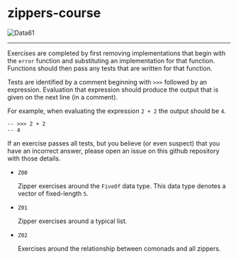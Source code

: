 # zippers-course

![Data61](http://i.imgur.com/0h9dFhl.png)

----

Exercises are completed by first removing implementations that begin with the
`error` function and substituting an implementation for that function. Functions
should then pass any tests that are written for that function.

Tests are identified by a comment beginning with `>>>` followed by an
expression. Evaluation that expression should produce the output that is given 
on the next line (in a comment).

For example, when evaluating the expression `2 + 2` the output should be `4`.

    -- >>> 2 + 2
    -- 4

If an exercise passes all tests, but you believe (or even suspect) that you have
an incorrect answer, please open an issue on this github repository with those
details.

* `Z00`

  Zipper exercises around the `FiveOf` data type. This data type denotes a
  vector of fixed-length `5`.

* `Z01`

  Zipper exercises around a typical list.

* `Z02`

  Exercises around the relationship between comonads and all zippers.
  